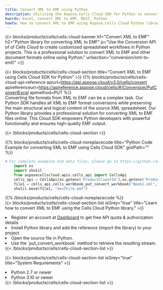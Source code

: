 ```yaml
---
title: Convert XML to EMF using Python 
description: Utilizing the Aspose.Cells Cloud SDK for Python to convert a XML format file to a EMF format file. 
kwords: Excel, Convert XML to EMF, REST, Python
howto: How to convert XML to EMF using Aspose.Cells Cloud Python library.
---
```



{{< blocks/products/cells/cells-cloud-banner h1="Convert XML to EMF" h2="Python library for converting XML to EMF" p="Use the Conversion API of of Cells Cloud to create customized spreadsheet workflows in Python projects. This is a professional solution to convert XML to EMF and other document formats online using Python." urlsection="conversion/xml-to-emf/" >}}

{{< blocks/products/cells/cells-cloud-section  title="Convert XML to EMF using Cells Cloud SDK for Python" >}}
{{% blocks/products/cells/cells-cloud-api-reference  apiurl=https://api.aspose.cloud/v3.0/cells/convert  apireferenceurl=https://apireference.aspose.cloud/cells/#/Conversion/PutConvertExcel  apimethod=PUT %}}
<br/>
Converting file formats from XML to EMF can be a complex task. Our Python SDK handles all XML to EMF format conversions while preserving the main structural and logical content of the source XML spreadsheet. Our Python library provides a professional solution for converting XML to EMF files online. This Cloud SDK empowers Python developers with powerful functionality and ensures high-quality EMF output.

{{< /blocks/products/cells/cells-cloud-section >}}

{{% blocks/products/cells/cells-cloud-noreplacecode title="Python Code Example for converting XML to EMF using Cells Cloud SDK" gistPath="" %}}
 
```python
# For complete examples and data files, please go to https://github.com/aspose-cells-cloud/aspose-cells-cloud-python/
    import os
    import shutil
    from asposecellscloud.apis.cells_api import CellsApi
    cells_api = CellsApi(os.getenv('ProductClientId'),os.getenv('ProductClientSecret'))
    file1 = cells_api.cells_workbook_put_convert_workbook("Book1.xml",format="emf")
    shutil.move(file1, "destFile.emf")     
```
 
{{% /blocks/products/cells/cells-cloud-noreplacecode  %}}
<br/>
{{< blocks/products/cells/cells-cloud-section-list isGrey="true"  title="Learn how to convert XML to EMF using the Cells Cloud Python library." >}}
<li>Register an account at <a href="https://dashboard.aspose.cloud/">Dashboard</a> to get free API quota & authorization details</li>
<li>Install Python library and add the reference (import the library) to your project.</li>
<li>Open the source file in Python.</li>
<li>Use the `put_convert_workbook` method to retrieve the resulting stream.</li>
{{< /blocks/products/cells/cells-cloud-section-list >}}

{{< blocks/products/cells/cells-cloud-section-list isGrey="true"  title="System Requirements" >}}
<li>Python 2.7 or newer</li>
<li>Python 3.10 or newer</li>
{{< /blocks/products/cells/cells-cloud-section-list >}}
